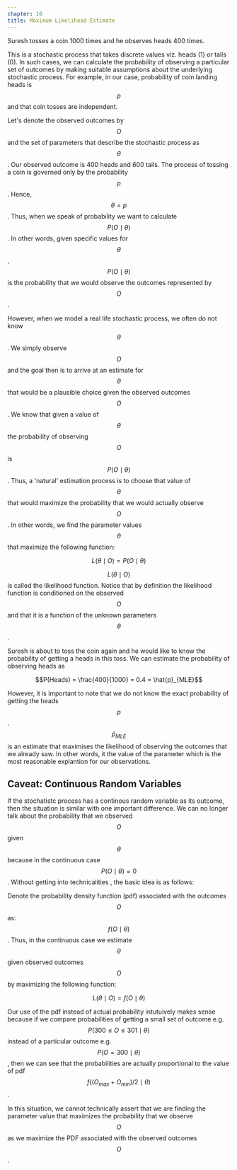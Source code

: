 ```yaml
---
chapter: 10
title: Maximum Likelihood Estimate
---
```

Suresh tosses a coin 1000 times and he observes heads 400 times.

This is a stochastic process that takes discrete values viz. heads (1) or tails 
(0). In such cases, we can calculate the probability of observing a particular 
set of outcomes by making suitable assumptions about the underlying stochastic 
process. For example, in our case, probability of coin landing heads is $$p$$ 
and that coin tosses are independent.

Let's denote the observed outcomes by $$O$$ and the set of parameters that 
describe the stochastic process as $$\theta$$. Our observed outcome is 400 
heads and 600 tails. The process of tossing a coin is governed only by the 
probability $$p$$. Hence, $$\theta = p$$. Thus, when we speak of probability 
we want to calculate $$P(O \mid \theta)$$. In other words, given specific 
values for $$\theta$$, $$P(O \mid \theta)$$ is the probability that we would 
observe the outcomes represented by $$O$$.

However, when we model a real life stochastic process, we often do not know 
$$\theta$$. We simply observe $$O$$ and the goal then is to arrive at an 
estimate for $$\theta$$ that would be a plausible choice given the observed 
outcomes $$O$$. We know that given a value of $$\theta$$ the probability of 
observing $$O$$ is $$P(O \mid \theta)$$. Thus, a 'natural' estimation process 
is to choose that value of $$\theta$$ that would maximize the probability that 
we would actually observe $$O$$. In other words, we find the parameter values 
$$\theta$$ that maximize the following function:

$$L(\theta \mid O) = P(O \mid \theta)$$

$$L(\theta \mid O)$$ is called the likelihood function. Notice that by 
definition the likelihood function is conditioned on the observed $$O$$ and 
that it is a function of the unknown parameters $$\theta$$.

Suresh is about to toss the coin again and he would like to know the 
probability of getting a heads in this toss. We can estimate the probability 
of observing heads as

$$P(Heads) = \frac{400}{1000} = 0.4 = \hat{p}_{MLE}$$

However, it is important to note that we do not know the exact probability of 
getting the heads $$p$$. $$\hat{p}_{MLE}$$ is an estimate that maximises the 
likelihood of observing the outcomes that we already saw. In other words, it 
the value of the parameter which is the most reasonable explantion for our 
observations.

## Caveat: Continuous Random Variables

If the stochatistc process has a continous random variable as its outcome, 
then the situation is similar with one important difference. We can no longer 
talk about the probability that we observed $$O$$ given $$\theta$$ because in 
the continuous case $$P(O \mid \theta)=0$$. Without getting into technicalities
, the basic idea is as follows:

Denote the probability density function (pdf) associated with the outcomes 
$$O$$ as: $$f(O \mid \theta)$$. Thus, in the continuous case we estimate 
$$\theta$$ given observed outcomes $$O$$ by maximizing the following function:

$$L(\theta \mid O)=f(O \mid \theta)$$

Our use of the pdf instead of actual probability intutuively makes sense 
because if we compare probabilities of getting a small set of outcome e.g. 
$$P(300 \leq O \leq 301 \mid \theta)$$ instead of a particular outcome e.g. 
$$P(O = 300 \mid \theta)$$, then we can see that the probabilities are 
actually proportional to the value of pdf 
$$f((O_{max} + O_{min})/2 \mid \theta)$$.

In this situation, we cannot technically assert that we are finding the 
parameter value that maximizes the probability that we observe $$O$$ as we 
maximize the PDF associated with the observed outcomes $$O$$.
